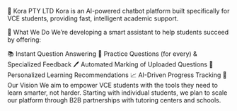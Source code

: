 🧠 Kora PTY LTD
Kora is an AI-powered chatbot platform built specifically for VCE students, providing fast, intelligent academic support.

🚀 What We Do
We’re developing a smart assistant to help students succeed by offering:

📚 Instant Question Answering
📝 Practice Questions (for every) & Specialized Feedback
🖊️ Automated Marking of Uploaded Questions
🎯 Personalized Learning Recommendations
📈 AI-Driven Progress Tracking
🎯 Our Vision
We aim to empower VCE students with the tools they need to learn smarter, not harder. Starting with individual students, we plan to scale our platform through B2B partnerships with tutoring centers and schools.

